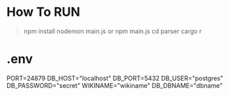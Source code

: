 # How To RUN
> npm install
> nodemon main.js
> or
> npm main.js
> cd parser
> cargo r
# .env
PORT=24879
DB_HOST="localhost"
DB_PORT=5432
DB_USER="postgres"
DB_PASSWORD="secret"
WIKINAME="wikiname"
DB_DBNAME="dbname"